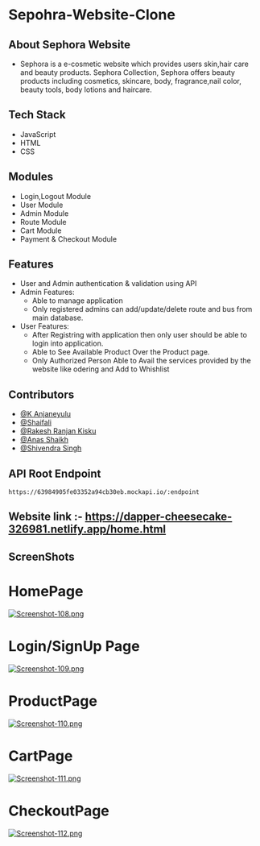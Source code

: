 # Sepohra-Website-Clone

## About Sephora Website
* Sephora is a e-cosmetic website which provides users skin,hair care and beauty products.
Sephora Collection, Sephora offers beauty products including cosmetics, skincare, body,
fragrance,nail color, beauty tools, body lotions and haircare.


## Tech Stack 

* JavaScript 
* HTML
* CSS


## Modules

* Login,Logout Module
* User Module
* Admin Module
* Route Module
* Cart Module
* Payment & Checkout Module


## Features

* User and Admin authentication & validation using API
* Admin Features:
     * Able to manage application
     * Only registered admins can add/update/delete route and bus from main database.
* User Features:
     * After Registring with application then only user should be able to login into application.
     * Able to See Available Product Over the Product page.
     * Only Authorized Person Able to Avail the services provided by the website like odering and Add to Whishlist
     

## Contributors
* [@K Anjaneyulu](https://github.com/Anji515)
* [@Shaifali](https://github.com/shaifali-99)
* [@Rakesh Ranjan Kisku](https://github.com/62rjason)
* [@Anas Shaikh](https://github.com/zoneAnaS)
* [@Shivendra Singh](https://github.com/Shivendra-Singh044)


## API Root Endpoint

`https://63984905fe03352a94cb30eb.mockapi.io/:endpoint`


## Website link :-  https://dapper-cheesecake-326981.netlify.app/home.html


## ScreenShots

# HomePage
[![Screenshot-108.png](https://i.postimg.cc/HWMjkHw7/Screenshot-108.png)](https://postimg.cc/K4Zm06sZ)

# Login/SignUp Page
[![Screenshot-109.png](https://i.postimg.cc/CKvJ5bVJ/Screenshot-109.png)](https://postimg.cc/xkzLFJ8b)

# ProductPage
[![Screenshot-110.png](https://i.postimg.cc/q77XPgCK/Screenshot-110.png)](https://postimg.cc/PCBwZXyf)

# CartPage
[![Screenshot-111.png](https://i.postimg.cc/7hrzZLbm/Screenshot-111.png)](https://postimg.cc/KkQj9xPM)

# CheckoutPage
[![Screenshot-112.png](https://i.postimg.cc/0NJrKqT3/Screenshot-112.png)](https://postimg.cc/JyMRSS4c)

                   
      
                  
